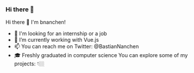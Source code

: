 ### Hi there 👋

Hi there 👋 I'm bnanchen!
- 🌄 I'm looking for an internship or a job
- 🏃 I’m currently working with Vue.js
- 📫 You can reach me on Twitter: @BastianNanchen
- 🎓 Freshly graduated in computer science
You can explore some of my projects: 👇🏼



<!--
**bnanchen/bnanchen** is a ✨ _special_ ✨ repository because its `README.md` (this file) appears on your GitHub profile.

Here are some ideas to get you started:

- 🔭 I’m currently working on ...
- 🌱 I’m currently learning ...
- 👯 I’m looking to collaborate on ...
- 🤔 I’m looking for help with ...
- 💬 Ask me about ...
- 📫 How to reach me: ...
- 😄 Pronouns: ...
- ⚡ Fun fact: ...
-->
